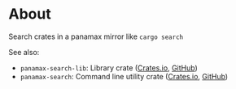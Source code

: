 # About

Search crates in a panamax mirror like `cargo search`

See also:

* `panamax-search-lib`: Library crate
  ([Crates.io](https://crates.io/crates/panamax-search-lib),
  [GitHub](https://github.com/qtfkwk/panamax-search/crates/lib))
* `panamax-search`: Command line utility crate
  ([Crates.io](https://crates.io/crates/panamax-search),
  [GitHub](https://github.com/qtfkwk/panamax-search/crates/cli))

